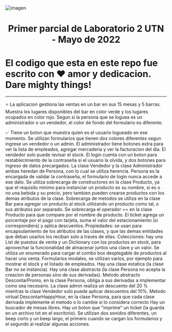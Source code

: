 ![imagen](https://user-images.githubusercontent.com/78119165/160845077-e97f5cda-6dbb-476a-8dfa-8a8420b9d798.png)

<h1 align="center">Primer parcial de Laboratorio 2 UTN - Mayo de 2022</h1>

# El codigo que esta en este repo fue escrito con ❤ amor y dedicacion. Dare mighty things!

---

⭐️ La aplicacion gestiona las ventas en un bar en sus 15 mesas y 5 barras. Muestra los lugares disponibles del bar en color verde y los lugares ocupados en color rojo. Segun si la persona que se loguea es un administrador o un vendedor, el color de fondo del formulario es diferente.

✅ Tiene un boton que muestra quien es el usuario logueado en ese momento.
Se utilizan formularios que tienen dos colores diferentes segun ingrese un vendedor o un admin.
El administrador tiene botones extra para ver la lista de empleados, agregar mercaderia y ver la facturacion del dia.
El vendedor solo puede revisar el stock.
El login cuenta con un boton para restablecimiento de la contraseña si el usuario la olvida, y dos botones para ingreso de datos precargados.
La clase Vendedor y la clase Administrador ambas heredan de Persona, con lo cual se utiliza herencia.
Persona es la encargada de validar la contraseña, el formulario de login nunca accede a ese dato.
Se utiliza sobrecarga de constructores en la clase Producto, ya que el requisito minimo para instanciar un producto es su nombre, si es o no una bebida y su precio, pero tambien pueden crearse productos con los demas atributos de la clase.
Sobrecarga de metodos se utiliza en la clase Bar para agregar un producto al stock utilizando un producto como tal, o sus atributos por separado.
Se sobrecarga el operador == en la clase Producto para que compare por el nombre de producto.
El ticket agrega un porcentaje por el pago con tarjeta, suma el valor del estacionamiento (si correspondiera) y aplica descuentos.
Propiedades: se usan para encapsulamiento de los atributos de las clases, y que las demas entidades que deban usarlos los reciban solo a traves de ellas.
Colecciones: hay una List de puestos de venta y un Dictionary con los productos en stock, para aprovechar la funcionalidad de almacenar juntos una clave y un valor.
Se utiliza un enumerado para cargar el combo box desplegable de productos al hacer una venta.
Formularios modales, se utilizan varios, por ejemplo para mostrar el stock y el listado de empleados.
Hay una clase estatica (la clase Bar no se instancia).
Hay una clase abstracta (la clase Persona no acepta la creacion de personas sino de sus derivadas).
Metodo abstracto DescontarPromo, en la clase Persona, obliga a sus derivadas a implementar como sea necesario. La clase admin realiza un descuento del 20 % mientras la clase Vendedor solo puede aplicar descuentos del 10%.
Metodo virtual DescontarHappyHour, en la clase Persona, para que cada clase derivada implemente el metodo o lo cambie si lo considera correcto
Hay un buscador de mesas libres.
Hay un boton que "imprime" un ticket (la guarda en un archivo txt en el escritorio).
Se utilizan dos sonidos diferentes, un beep corto y un beep largo, el primero cuando se cargan los formularios y el segundo al realizar algunas acciones.
